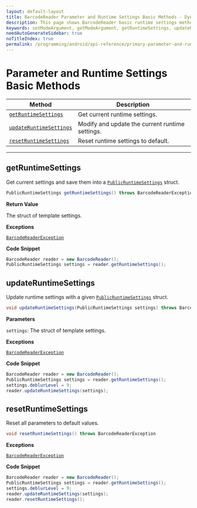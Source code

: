 ```yaml
---
layout: default-layout
title: BarcodeReader Parameter and Runtime Settings Basic Methods - Dynamsoft Barcode Reader Android API Reference
description: This page shows BarcodeReader basic runtime settings methods of Dynamsoft Barcode Reader for Android SDK.
keywords: setModeArgument, getModeArgument, getRuntimeSettings, updateRuntimeSettings, resetRuntimeSettings, parameter and runtime settings basic methods, BarcodeReader, api reference, android
needAutoGenerateSidebar: true
noTitleIndex: true
permalink: /programming/android/api-reference/primary-parameter-and-runtime-settings-basic-v8.8.0.html
---
```



# Parameter and Runtime Settings Basic Methods

  | Method               | Description |
  |----------------------|-------------|
  | [`getRuntimeSettings`](#getruntimesettings) | Get current runtime settings. |
  | [`updateRuntimeSettings`](#updateruntimesettings) | Modify and update the current runtime settings. |
  | [`resetRuntimeSettings`](#resetruntimesettings) | Reset runtime settings to default. |

  ---

## getRuntimeSettings

Get current settings and save them into a [`PublicRuntimeSettings`](auxiliary-PublicRuntimeSettings.md) struct.

```java
PublicRuntimeSettings getRuntimeSettings() throws BarcodeReaderException
```

**Return Value**

The struct of template settings.

**Exceptions**

[`BarcodeReaderException`](auxiliary-BarcodeReaderException.md)

**Code Snippet**

```java
BarcodeReader reader = new BarcodeReader();
PublicRuntimeSettings settings = reader.getRuntimeSettings();
```

## updateRuntimeSettings

Update runtime settings with a given [`PublicRuntimeSettings`](auxiliary-PublicRuntimeSettings.md) struct.

```java
void updateRuntimeSettings(PublicRuntimeSettings settings) throws BarcodeReaderException
```

**Parameters**

`settings`: The struct of template settings.

**Exceptions**

[`BarcodeReaderException`](auxiliary-BarcodeReaderException.md)

**Code Snippet**

```java
BarcodeReader reader = new BarcodeReader();
PublicRuntimeSettings settings = reader.getRuntimeSettings();
settings.deblurLevel = 9;
reader.updateRuntimeSettings(settings);
```

## resetRuntimeSettings

Reset all parameters to default values.

```java
void resetRuntimeSettings() throws BarcodeReaderException
```

**Exceptions**

[`BarcodeReaderException`](auxiliary-BarcodeReaderException.md)

**Code Snippet**

```java
BarcodeReader reader = new BarcodeReader();
PublicRuntimeSettings settings = reader.getRuntimeSettings();
settings.deblurLevel = 9;
reader.updateRuntimeSettings(settings);
reader.resetRuntimeSettings();
```
